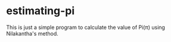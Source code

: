 # estimating-pi
This is just a simple program to calculate the value of Pi(π) using Nilakantha's method.
